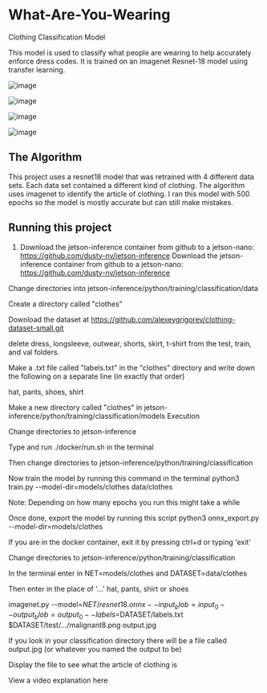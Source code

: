 # What-Are-You-Wearing

Clothing Classification Model

This model is used to classify what people are wearing to help accurately enforce dress codes. It is trained on an imagenet Resnet-18 model using transfer learning.

![image](https://github.com/lin0lvr/What-Are-You-Wearing-/assets/140644065/5f46ba8b-5935-40b3-8c5a-dde27be4bd7c)

![image](https://github.com/lin0lvr/What-Are-You-Wearing-/assets/140644065/3eae6ae7-a7c0-4fcb-9c68-994f7f65246c)

![image](https://github.com/lin0lvr/What-Are-You-Wearing-/assets/140644065/9b70b3bf-1520-4453-aead-5e4fb85ec9f3)

![image](https://github.com/lin0lvr/What-Are-You-Wearing-/assets/140644065/6a2834f7-4be5-4e9a-8947-76ccff70f6d9)







## The Algorithm
This project uses a resnet18 model that was retrained with 4 different data sets. Each data set contained a different kind of clothing. The algorithm uses imagenet to identify the article of clothing. I ran this model with 500 epochs so the model is mostly accurate but can still make mistakes. 

## Running this project
1. Download the jetson-inference container from github to a jetson-nano: https://github.com/dusty-nv/jetson-inference
Download the jetson-inference container from github to a jetson-nano: https://github.com/dusty-nv/jetson-inference

Change directories into jetson-inference/python/training/classification/data

Create a directory called "clothes"

Download the dataset at https://github.com/alexeygrigorev/clothing-dataset-small.git 

delete dress, longsleeve, outwear, shorts, skirt, t-shirt from the test, train, and val folders. 

Make a .txt file called "labels.txt" in the "clothes" directory and write down the following on a separate line (in exactly that order)

hat, pants, shoes, shirt

Make a new directory called "clothes" in jetson-inference/python/training/classification/models
Execution

Change directories to jetson-inference

Type and run ./docker/run.sh in the terminal

Then change directories to jetson-inference/python/training/classification

Now train the model by running this command in the terminal python3 train.py --model-dir=models/clothes data/clothes

Note: Depending on how many epochs you run this might take a while 

Once done, export the model by running this script
python3 onnx_export.py --model-dir=models/clothes

If you are in the docker container, exit it by pressing ctrl+d or typing 'exit'

Change directories to jetson-inference/python/training/classification

In the terminal enter in NET=models/clothes and DATASET=data/clothes

Then enter in the place of '...' hat, pants, shirt or shoes

imagenet.py --model=$NET/resnet18.onnx --input_blob=input_0 --output_blob=output_0 --labels=$DATASET/labels.txt $DATASET/test/.../malignant8.png output.jpg

If you look in your classification directory there will be a file called output.jpg (or whatever you named the output to be)

Display the file to see what the article of clothing is 

View a video explanation here
